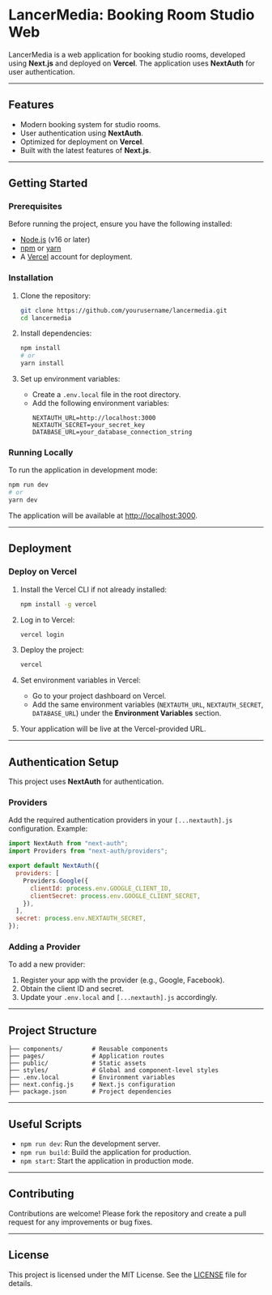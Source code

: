 # LancerMedia: Booking Room Studio Web

LancerMedia is a web application for booking studio rooms, developed using **Next.js** and deployed on **Vercel**. The application uses **NextAuth** for user authentication.

---

## Features

- Modern booking system for studio rooms.
- User authentication using **NextAuth**.
- Optimized for deployment on **Vercel**.
- Built with the latest features of **Next.js**.

---

## Getting Started

### Prerequisites

Before running the project, ensure you have the following installed:

- [Node.js](https://nodejs.org/) (v16 or later)
- [npm](https://www.npmjs.com/) or [yarn](https://yarnpkg.com/)
- A [Vercel](https://vercel.com/) account for deployment.

### Installation

1. Clone the repository:
   ```bash
   git clone https://github.com/yourusername/lancermedia.git
   cd lancermedia
   ```

2. Install dependencies:
   ```bash
   npm install
   # or
   yarn install
   ```

3. Set up environment variables:
   - Create a `.env.local` file in the root directory.
   - Add the following environment variables:
     ```env
     NEXTAUTH_URL=http://localhost:3000
     NEXTAUTH_SECRET=your_secret_key
     DATABASE_URL=your_database_connection_string
     ```

### Running Locally

To run the application in development mode:

```bash
npm run dev
# or
yarn dev
```

The application will be available at [http://localhost:3000](http://localhost:3000).

---

## Deployment

### Deploy on Vercel

1. Install the Vercel CLI if not already installed:
   ```bash
   npm install -g vercel
   ```

2. Log in to Vercel:
   ```bash
   vercel login
   ```

3. Deploy the project:
   ```bash
   vercel
   ```

4. Set environment variables in Vercel:
   - Go to your project dashboard on Vercel.
   - Add the same environment variables (`NEXTAUTH_URL`, `NEXTAUTH_SECRET`, `DATABASE_URL`) under the **Environment Variables** section.

5. Your application will be live at the Vercel-provided URL.

---

## Authentication Setup

This project uses **NextAuth** for authentication.

### Providers

Add the required authentication providers in your `[...nextauth].js` configuration. Example:

```javascript
import NextAuth from "next-auth";
import Providers from "next-auth/providers";

export default NextAuth({
  providers: [
    Providers.Google({
      clientId: process.env.GOOGLE_CLIENT_ID,
      clientSecret: process.env.GOOGLE_CLIENT_SECRET,
    }),
  ],
  secret: process.env.NEXTAUTH_SECRET,
});
```

### Adding a Provider

To add a new provider:
1. Register your app with the provider (e.g., Google, Facebook).
2. Obtain the client ID and secret.
3. Update your `.env.local` and `[...nextauth].js` accordingly.

---

## Project Structure

```
├── components/        # Reusable components
├── pages/             # Application routes
├── public/            # Static assets
├── styles/            # Global and component-level styles
├── .env.local         # Environment variables
├── next.config.js     # Next.js configuration
├── package.json       # Project dependencies
```

---

## Useful Scripts

- `npm run dev`: Run the development server.
- `npm run build`: Build the application for production.
- `npm start`: Start the application in production mode.

---

## Contributing

Contributions are welcome! Please fork the repository and create a pull request for any improvements or bug fixes.

---

## License

This project is licensed under the MIT License. See the [LICENSE](LICENSE) file for details.
